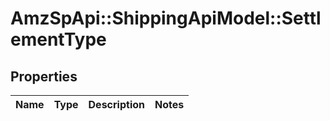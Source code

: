 # AmzSpApi::ShippingApiModel::SettlementType

## Properties
Name | Type | Description | Notes
------------ | ------------- | ------------- | -------------

